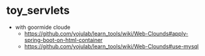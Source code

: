 # toy_servlets
- with goormide cloude
   + https://github.com/yojulab/learn_tools/wiki/Web-Clounds#apply-spring-boot-on-html-container
   + https://github.com/yojulab/learn_tools/wiki/Web-Clounds#use-mysql

